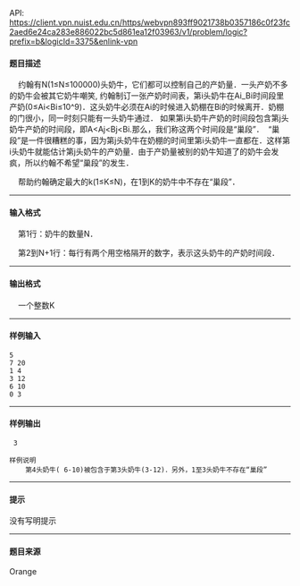 API: https://client.vpn.nuist.edu.cn/https/webvpn893ff9021738b0357186c0f23fc2aed6e24ca283e886022bc5d861ea12f03963/v1/problem/logic?prefix=b&logicId=3375&enlink-vpn

#### 题目描述

    约翰有N(1≤N≤100000)头奶牛，它们都可以控制自己的产奶量．一头产奶不多的奶牛会被其它奶牛嘲笑, 约翰制订一张产奶时间表，第i头奶牛在Ai\_Bi时间段里产奶(0≤Ai<Bi≤10^9)．这头奶牛必须在Ai的时候进入奶棚在Bi的时候离开．奶棚的门很小，同一时刻只能有一头奶牛通过． 如果第i头奶牛产奶的时间段包含第j头奶牛产奶的时间段，即A<Aj<Bj<Bi.那么，我们称这两个时间段是“巢段”．  “巢段”是一件很糟糕的事，因为第j头奶牛在奶棚的时间里第i头奶牛一直都在．这样第i头奶牛就能估计第j头奶牛的产奶量．由于产奶量被别的奶牛知道了的奶牛会发疯，所以约翰不希望“巢段”的发生．

    帮助约翰确定最大的k(1≤K≤N)，在1到K的奶牛中不存在“巢段”．

---

#### 输入格式

    第1行：奶牛的数量N．

    第2到N+1行：每行有两个用空格隔开的数字，表示这头奶牛的产奶时间段．

---

#### 输出格式

    一个整数K

---

#### 样例输入
```
5
7 20
1 4
3 12
6 10
0 3
```

---

#### 样例输出
```
 3

样例说明
    第4头奶牛( 6-10)被包含于第3头奶牛(3-12)．另外，1至3头奶牛不存在“巢段”
```

---

#### 提示

没有写明提示

---

#### 题目来源

Orange